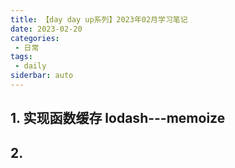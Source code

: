 ```yaml
---
title: 【day day up系列】2023年02月学习笔记
date: 2023-02-20
categories:
 - 日常
tags:
 - daily
siderbar: auto
---
```



## 1. 实现函数缓存 lodash---memoize  

## 2. 